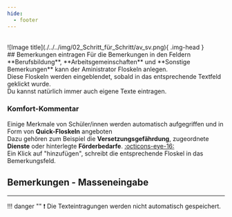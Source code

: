 ```yaml
---
hide:
  - footer
---
```


<br>
![Image title](./../../img/02_Schritt_für_Schritt/av_sv.png){ .img-head }

<br>
## Bemerkungen eintragen
Für die Bemerkungen in den Feldern **Berufsbildung**, **Arbeitsgemeinschaften** und **Sonstige Bemerkungen** kann der Aministrator Floskeln anlegen. <br>
Diese Floskeln werden eingeblendet, sobald in das entsprechende Textfeld geklickt wurde. <br>
Du kannst natürlich immer auch eigene Texte eintragen.<br>

### Komfort-Kommentar
Einige Merkmale von Schüler/innen werden automatisch aufgegriffen und in Form von **Quick-Floskeln** angeboten <br>
Dazu gehören zum Beispiel die **Versetzungsgefährdung**, zugeordnete **Dienste** oder hinterlegte **Förderbedarfe**. [:octicons-eye-16:](/img/02_Schritt_für_Schritt/av_sv_comment_helper.png) <br>
Ein Klick auf "hinzufügen", schreibt die entsprechende Floskel in das Bemerkungsfeld.
<br>

## Bemerkungen - Masseneingabe

<hr>

!!! danger ""
    :exclamation: Die Texteintragungen werden nicht automatisch gespeichert.

